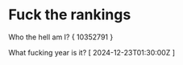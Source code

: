 # Fuck the rankings

Who the hell am I?
{ 10352791 }

What fucking year is it?
[ 2024-12-23T01:30:00Z ]
